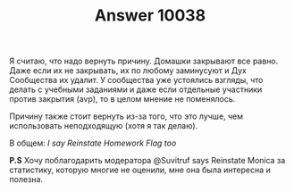 ﻿---
title: "Answer 10038"
se.owner.user_id: 337540
se.owner.display_name: "Victor VosMottor thanks Monica"
se.owner.link: "https://ru.meta.stackoverflow.com/users/337540/victor-vosmottor-thanks-monica"
se.answer_id: 10038
se.question_id: 10013
se.post_type: answer
se.score: 11
se.is_accepted: False
---
<p>Я считаю, что надо вернуть причину. Домашки закрывают все равно. Даже если их не закрывать, их по любому заминусуют и  Дух Сообщества их удалит. У сообщества уже устоялись взгляды, что делать с учебными заданиями и даже если отдельные участники против закрытия (avp), то в целом мнение не поменялось. </p>

<p>Причину также стоит вернуть из-за того, что это лучше, чем использовать неподходящую (хотя я так делаю).</p>

<p>В общем: <i>I say Reinstate Homework Flag too</i></p>

<p><strong>P.S</strong> Хочу поблагодарить модератора @Suvitruf says Reinstate Monica за статистику, которую многие не оценили, мне она была  интересна и полезна.</p>
